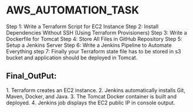 # AWS_AUTOMATION_TASK
Step 1: Write a Terraform Script for EC2 Instance
Step 2: Install Dependencies Without SSH (Using Terraform Provisioners)
Step 3: Write a Dockerfile for Tomcat
Step 4: Store All Files in GitHub Repository
Step 5: Setup a Jenkins Server
Step 6: Write a Jenkins Pipeline to Automate Everything
step 7: Finally your Terraform state file has to be stored in s3 bucket and application should be deployed in Tomcat.

## Final_OutPut:
1️. Terraform creates an EC2 instance.
2️. Jenkins automatically installs Git, Maven, Docker, and Java.
3️. The Tomcat Docker container is built and deployed.
4️. Jenkins job displays the EC2 public IP in console output.
